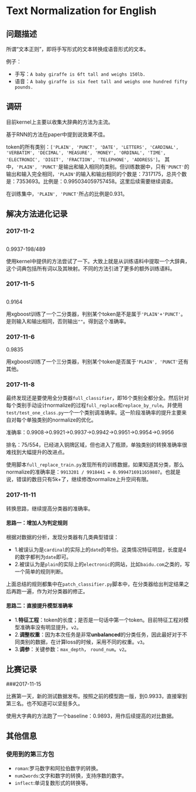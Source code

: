 # Text Normalization for English

## 问题描述
所谓“文本正则”，即将手写形式的文本转换成语音形式的文本。

例子：

- 手写：`A baby giraffe is 6ft tall and weighs 150lb.`
- 语音：`A baby giraffe is six feet tall and weighs one hundred fifty pounds.`

## 调研
目前kernel上主要以收集大辞典的方法为主流。

基于RNN的方法在paper中提到说效果不佳。

token的所有类别：`['PLAIN', 'PUNCT', 'DATE', 'LETTERS', 'CARDINAL', 'VERBATIM', 'DECIMAL', 'MEASURE', 'MONEY', 'ORDINAL', 'TIME', 'ELECTRONIC', 'DIGIT', 'FRACTION', 'TELEPHONE', 'ADDRESS']`。
其中，`'PLAIN', 'PUNCT'`是输出和输入相同的类别。但训练数据中，只有`'PUNCT'`的输出和输入完全相同，`'PLAIN'`的输入和输出相同的个数是：7317175，总共个数是：7353693。比例是：0.995034059757458。这里后续需要继续调查。

在训练集中，`'PLAIN', 'PUNCT'`所占的比例是0.931。

## 解决方法进化记录
### 2017-11-2

![]()

0.9937-198/489

使用kernel中提供的方法尝试了一下。大致上就是从训练语料中提取一个大辞典，这个词典包括所有词以及其映射。不同的方法引进了更多的额外训练语料。

### 2017-11-5

![]()

0.9164

用xgboost训练了一个二分类器，判别某个token是不是属于`'PLAIN'+'PUNCT'`。是则输入和输出相同，否则输出`""`。得到这个准确率。

### 2017-11-6

0.9835

用xgboost训练了一个三分类器，判别某个token是否属于`'PLAIN', 'PUNCT'`还有其他。

### 2017-11-8

最终发现还是要使用全分类器`full_classifier`，即16个类别全都分全。然后针对每个类别手动设计normalize的过程`full_replace`和`replace_by_rule`。并使用`test/test_one_class.py`一个一个类别调准确率。这一阶段准确率的提升主要来自对每个单独类别的normalize的优化。

准确率：0.9908->0.9921->0.9937->0.9942->0.9951->0.9954->0.9956

排名：75/554，已经进入铜牌区域，但也进入了瓶颈，单独类别的转换准确率很难找到大幅提升的改进点。

使用脚本`full_replace_train.py`发现所有的训练数据，如果知道其分类，那么normalize的准确率是：`9913201 / 9918441 = 0.9994716911659807`。也就是说，错误的数目只有5k+了，继续修改normalize上升空间有限。

### 2017-11-11

转换思路，继续提高分类器的准确率。

#### 思路一：增加人为判定规则
根据对数据的分析，发现分类器有几类典型错误：
- 1.被误认为是`cardinal`的实际上的`date`的年份。这类情况特征明显，长度是4的数字都判为`date`即可。
- 2.被误认为是`plain`的实际上的`electronic`的网站，比如`baidu.com`之类的，写一个简单的规则判断。

上面总结的规则都集中在`patch_classifier.py`脚本中，在分类器给出判定结果之后再跑一遍，作为对分类器的修正。

#### 思路二：直接提升模型准确率

- 1.**特征工程**：token的长度；是否是一句话中第一个token。目前特征工程对模型准确率没有明显提升。`v2`。
- 2.**调整权重**：因为本次任务是非常**unbalanced**的分类任务，因此最好对于不同类别的数据，在计算loss的时候，采用不同的权重。`v3`。
- 3.**调参**：关键参数：`max_depth`， `round_num`。`v2`。

## 比赛记录

###2017-11-15

比赛第一天，新的测试数据发布。按照之前的模型跑一版，到0.9933，直接窜到第三名。也不知道可以坚挺多久。

使用大字典的方法跑了一个baseline：0.9893，用作后续提高的对比数据。

## 其他信息

### 使用到的第三方包

- `roman`:罗马数字和阿拉伯数字的转换。
- `num2words`:文字和数字的转换，支持序数的数字。
- `inflect`:单词复数形式的转换等。
